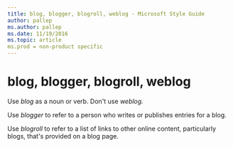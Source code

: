 ```yaml
---
title: blog, blogger, blogroll, weblog - Microsoft Style Guide
author: pallep
ms.author: pallep
ms.date: 11/19/2016
ms.topic: article
ms.prod = non-product specific
---
```


# blog, blogger, blogroll, weblog

Use *blog* as a noun or verb. Don't use *weblog.* 

Use *blogger* to refer to a person who writes or publishes entries for a blog.

Use *blogroll* to refer to a list of links to other online content, particularly blogs, that's provided on a blog page. 
